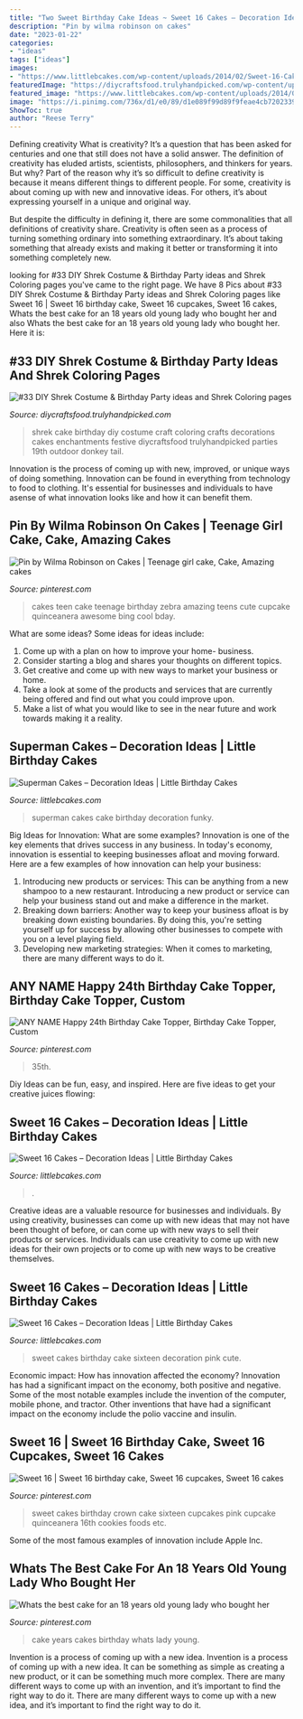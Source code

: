 ```yaml
---
title: "Two Sweet Birthday Cake Ideas ~ Sweet 16 Cakes – Decoration Ideas"
description: "Pin by wilma robinson on cakes"
date: "2023-01-22"
categories:
- "ideas"
tags: ["ideas"]
images:
- "https://www.littlebcakes.com/wp-content/uploads/2014/02/Sweet-16-Cakes-636x1024.jpg"
featuredImage: "https://diycraftsfood.trulyhandpicked.com/wp-content/uploads/2016/07/Shrek-Party-Idea_ce.jpg"
featured_image: "https://www.littlebcakes.com/wp-content/uploads/2014/02/Sweet-16-Cakes-636x1024.jpg"
image: "https://i.pinimg.com/736x/d1/e0/89/d1e089f99d89f9feae4cb72023397aad--teen-cakes-girl-cakes.jpg"
ShowToc: true
author: "Reese Terry"
---
```



Defining creativity
What is creativity? It’s a question that has been asked for centuries and one that still does not have a solid answer. The definition of creativity has eluded artists, scientists, philosophers, and thinkers for years. But why?
Part of the reason why it’s so difficult to define creativity is because it means different things to different people. For some, creativity is about coming up with new and innovative ideas. For others, it’s about expressing yourself in a unique and original way.

But despite the difficulty in defining it, there are some commonalities that all definitions of creativity share. Creativity is often seen as a process of turning something ordinary into something extraordinary. It’s about taking something that already exists and making it better or transforming it into something completely new.

	

		
looking for #33 DIY Shrek Costume &amp; Birthday Party ideas and Shrek Coloring pages you've came to the right page. We have 8 Pics about #33 DIY Shrek Costume &amp; Birthday Party ideas and Shrek Coloring pages like Sweet 16 | Sweet 16 birthday cake, Sweet 16 cupcakes, Sweet 16 cakes, Whats the best cake for an 18 years old young lady who bought her and also Whats the best cake for an 18 years old young lady who bought her. Here it is:
		
    
## #33 DIY Shrek Costume &amp; Birthday Party Ideas And Shrek Coloring Pages

<img loading=lazy src="https://diycraftsfood.trulyhandpicked.com/wp-content/uploads/2016/07/Shrek-Party-Idea_ce.jpg" onerror="this.onerror=null;this.src='https://tse3.mm.bing.net/th?id=OIP.faPV56EicJDY4u4JxAbqfgHaJ3&amp;pid=15.1';" alt="#33 DIY Shrek Costume &amp; Birthday Party ideas and Shrek Coloring pages">

_Source: diycraftsfood.trulyhandpicked.com_

>shrek cake birthday diy costume craft coloring crafts decorations cakes enchantments festive diycraftsfood trulyhandpicked parties 19th outdoor donkey tail. 

	

Innovation is the process of coming up with new, improved, or unique ways of doing something. Innovation can be found in everything from technology to food to clothing. It's essential for businesses and individuals to have asense of what innovation looks like and how it can benefit them.

    
## Pin By Wilma Robinson On Cakes | Teenage Girl Cake, Cake, Amazing Cakes

<img loading=lazy src="https://i.pinimg.com/736x/d1/e0/89/d1e089f99d89f9feae4cb72023397aad--teen-cakes-girl-cakes.jpg" onerror="this.onerror=null;this.src='https://tse3.mm.bing.net/th?id=OIP.p1LW4m856AvQbzUiQ8RFCwHaJ4&amp;pid=15.1';" alt="Pin by Wilma Robinson on Cakes | Teenage girl cake, Cake, Amazing cakes">

_Source: pinterest.com_

>cakes teen cake teenage birthday zebra amazing teens cute cupcake quinceanera awesome bing cool bday. 

	

What are some ideas?
Some ideas for ideas include:
1. Come up with a plan on how to improve your home- business. 
2. Consider starting a blog and shares your thoughts on different topics. 
3. Get creative and come up with new ways to market your business or home. 
4. Take a look at some of the products and services that are currently being offered and find out what you could improve upon. 
5. Make a list of what you would like to see in the near future and work towards making it a reality. 

    
## Superman Cakes – Decoration Ideas | Little Birthday Cakes

<img loading=lazy src="http://www.littlebcakes.com/wp-content/uploads/2013/08/Superman-Cakes-Images.jpg" onerror="this.onerror=null;this.src='https://tse1.mm.bing.net/th?id=OIP.EvZTr6MLS-bJusV8JJq0IAHaJ4&amp;pid=15.1';" alt="Superman Cakes – Decoration Ideas | Little Birthday Cakes">

_Source: littlebcakes.com_

>superman cakes cake birthday decoration funky. 

	

Big Ideas for Innovation: What are some examples?
Innovation is one of the key elements that drives success in any business. In today's economy, innovation is essential to keeping businesses afloat and moving forward. Here are a few examples of how innovation can help your business: 
1. Introducing new products or services: This can be anything from a new shampoo to a new restaurant. Introducing a new product or service can help your business stand out and make a difference in the market. 
2. Breaking down barriers: Another way to keep your business afloat is by breaking down existing boundaries. By doing this, you're setting yourself up for success by allowing other businesses to compete with you on a level playing field. 
3. Developing new marketing strategies: When it comes to marketing, there are many different ways to do it.

    
## ANY NAME Happy 24th Birthday Cake Topper, Birthday Cake Topper, Custom

<img loading=lazy src="https://i.pinimg.com/736x/82/26/af/8226af570ecb8bc7704418c09bec1115.jpg" onerror="this.onerror=null;this.src='https://tse4.mm.bing.net/th?id=OIP.lrlBBpukex0e84f7TPfksAHaLK&amp;pid=15.1';" alt="ANY NAME Happy 24th Birthday Cake Topper, Birthday Cake Topper, Custom">

_Source: pinterest.com_

>35th. 

	

Diy Ideas can be fun, easy, and inspired. Here are five ideas to get your creative juices flowing:

    
## Sweet 16 Cakes – Decoration Ideas | Little Birthday Cakes

<img loading=lazy src="https://www.littlebcakes.com/wp-content/uploads/2014/02/Sweet-16-Cakes-636x1024.jpg" onerror="this.onerror=null;this.src='https://tse3.mm.bing.net/th?id=OIP.jPMr8T2QLjNsIFzuFh8KpwHaL7&amp;pid=15.1';" alt="Sweet 16 Cakes – Decoration Ideas | Little Birthday Cakes">

_Source: littlebcakes.com_

>. 

	

Creative ideas are a valuable resource for businesses and individuals. By using creativity, businesses can come up with new ideas that may not have been thought of before, or can come up with new ways to sell their products or services. Individuals can use creativity to come up with new ideas for their own projects or to come up with new ways to be creative themselves.

    
## Sweet 16 Cakes – Decoration Ideas | Little Birthday Cakes

<img loading=lazy src="http://www.littlebcakes.com/wp-content/uploads/2014/02/Sweet-16-Cakes.jpg" onerror="this.onerror=null;this.src='https://tse3.mm.bing.net/th?id=OIP.ugYtZk43OYDZ0EfsAI7ZngHaL7&amp;pid=15.1';" alt="Sweet 16 Cakes – Decoration Ideas | Little Birthday Cakes">

_Source: littlebcakes.com_

>sweet cakes birthday cake sixteen decoration pink cute. 

	

Economic impact: How has innovation affected the economy?
Innovation has had a significant impact on the economy, both positive and negative. Some of the most notable examples include the invention of the computer, mobile phone, and tractor. Other inventions that have had a significant impact on the economy include the polio vaccine and insulin.

    
## Sweet 16 | Sweet 16 Birthday Cake, Sweet 16 Cupcakes, Sweet 16 Cakes

<img loading=lazy src="https://i.pinimg.com/736x/5a/8e/6d/5a8e6df92686d1919fb2ae6ef687d910--sweet--cakes-pink-sweet--birthday-cakes.jpg" onerror="this.onerror=null;this.src='https://tse1.mm.bing.net/th?id=OIP.Iqa6oZjUQ6TwV_6Lsl4YrQHaKG&amp;pid=15.1';" alt="Sweet 16 | Sweet 16 birthday cake, Sweet 16 cupcakes, Sweet 16 cakes">

_Source: pinterest.com_

>sweet cakes birthday crown cake sixteen cupcakes pink cupcake quinceanera 16th cookies foods etc. 

	

Some of the most famous examples of innovation include Apple Inc.

    
## Whats The Best Cake For An 18 Years Old Young Lady Who Bought Her

<img loading=lazy src="https://i.pinimg.com/736x/c7/8d/1d/c78d1d07391f354e2d81e90a192e930b--cake-girls-girl-cakes.jpg" onerror="this.onerror=null;this.src='https://tse2.mm.bing.net/th?id=OIP.Z_EPuQFqJGZ7ThTf1vG4XwHaJ4&amp;pid=15.1';" alt="Whats the best cake for an 18 years old young lady who bought her">

_Source: pinterest.com_

>cake years cakes birthday whats lady young. 

	

Invention is a process of coming up with a new idea.
Invention is a process of coming up with a new idea. It can be something as simple as creating a new product, or it can be something much more complex. There are many different ways to come up with an invention, and it’s important to find the right way to do it. There are many different ways to come up with a new idea, and it’s important to find the right way to do it.

